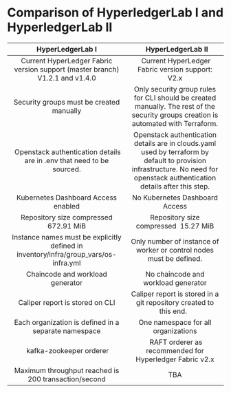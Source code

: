 # **Comparison of HyperledgerLab I and HyperledgerLab II**

|                                   HyperLedgerLab I                                   |                                                                               HyperLedgerLab II                                                                             |
| :----------------------------------------------------------------------------------: | :-------------------------------------------------------------------------------------------------------------------------------------------------------------------------: |
|     Current HyperLedger Fabric version support (master branch) V1.2.1 and v1.4.0     |                                                               Current HyperLedger Fabric version support: V2.x                                                              |
|                       Security groups must be created manually                       |                     Only security group rules for CLI should be created manually. The rest of the security groups creation is automated with Terraform.                     |
|         Openstack authentication details are in .env that need to be sourced.        | Openstack authentication details are in clouds.yaml used by terraform by default to provision infrastructure. No need for openstack authentication details after this step. |
|                         Kubernetes Dashboard Access enabled                          |                                                                       No Kubernetes Dashboard Access                                                                        |
|                        Repository size compressed 672.91 MiB                         |                                                                    Repository size compressed  15.27 MiB                                                                    |
| Instance names must be explicitly defined in inventory/infra/group_vars/os-infra.yml |                                                     Only number of instance of worker or control nodes must be defined.                                                     |
|                           Chaincode and workload generator                           |                                                                     No chaincode and workload generator                                                                     |
|                           Caliper report is stored on CLI                            |                                                     Caliper report is stored in a git repository created to this end.                                                       |
|                 Each organization is defined in a separate namespace                 |                                                                     One namespace for all organizations                                                                     |
|                                kafka-zookeeper orderer                               |                                                           RAFT orderer as recommended for Hyperledger Fabric v2.x                                                           |
|                 Maximum throughput reached is 200 transaction/second                 |                                                                                     TBA                                                                                     |
